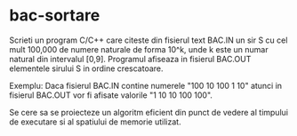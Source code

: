 # bac-sortare

Scrieti un program C/C++ care citeste din fisierul text BAC.IN un sir S cu cel mult
100,000 de numere naturale de forma 10^k, unde k este un numar natural din intervalul
[0,9]. Programul afiseaza in fisierul BAC.OUT elementele sirului S in ordine crescatoare.

Exemplu: Daca fisierul BAC.IN contine numerele "100 10 100 1 10" atunci in fisierul BAC.OUT vor fi afisate valorile "1 10 10 100 100".

Se cere sa se proiecteze un algoritm eficient din punct de vedere al timpului de executare si al spatiului de memorie utilizat.
